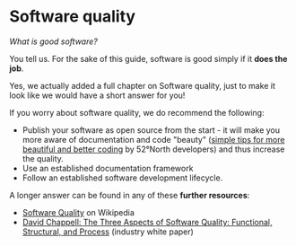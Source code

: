 # Software quality

*What is good software?*

You tell us. For the sake of this guide, software is good simply if it **does the job**.

Yes, we actually added a full chapter on Software quality, just to make it look like we would have a short answer for you!

If you worry about software quality, we do recommend the following:

* Publish your software as open source from the start - it will make you more aware of documentation and code "beauty" ([simple tips for more beautiful and better coding](https://wiki.52north.org/bin/view/Documentation/TipsForBetterCoding) by 52°North developers) and thus increase the quality.
* Use an established documentation framework
* Follow an established software development lifecycle.

A longer answer can be found in any of these **further resources**: 

* [Software Quality](https://en.wikipedia.org/wiki/Software_quality) on Wikipedia
* [David Chappell: The Three Aspects of Software Quality: Functional, Structural, and Process](http://www.davidchappell.com/writing/white_papers/The_Three_Aspects_of_Software_Quality_v1.0-Chappell.pdf) (industry white paper)


